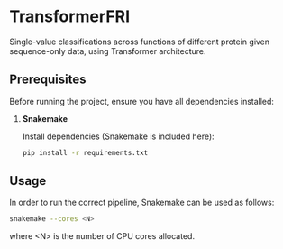 # TransformerFRI
 Single-value classifications across functions of different protein given sequence-only data, using Transformer architecture.

 ## Prerequisites

Before running the project, ensure you have all dependencies installed:

1. **Snakemake**  
   
   Install dependencies (Snakemake is included here):
   ```bash
   pip install -r requirements.txt
   ```


 ## Usage

In order to run the correct pipeline, Snakemake can be used as follows:
   ```bash
   snakemake --cores <N>
``` 
where \<N\> is the number of CPU cores allocated.